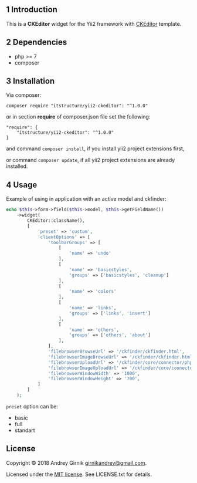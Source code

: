1 Introduction
------------

This is a **CKEditor** widget for the Yii2 framework with [CKEditor](http://docs.ckeditor.com/) 
template.

## 2 Dependencies
- php >= 7
- composer

## 3 Installation

Via composer:

```composer require "itstructure/yii2-ckeditor": "^1.0.0"```

or in section **require** of composer.json file set the following:
```
"require": {
    "itstructure/yii2-ckeditor": "^1.0.0"
}
```
and command ```composer install```, if you install yii2 project extensions first,

or command ```composer update```, if all yii2 project extensions are already installed.

## 4 Usage

Example of using in application with an active model and ckfinder:

```php
echo $this->form->field($this->model, $this->getFieldName())
    ->widget(
        CKEditor::className(),
        [
            'preset' => 'custom',
            'clientOptions' => [
                'toolbarGroups' => [
                    [
                        'name' => 'undo'
                    ],
                    [
                        'name' => 'basicstyles',
                        'groups' => ['basicstyles', 'cleanup']
                    ],
                    [
                        'name' => 'colors'
                    ],
                    [
                        'name' => 'links',
                        'groups' => ['links', 'insert']
                    ],
                    [
                        'name' => 'others',
                        'groups' => ['others', 'about']
                    ],
                ],
                'filebrowserBrowseUrl' => '/ckfinder/ckfinder.html',
                'filebrowserImageBrowseUrl' => '/ckfinder/ckfinder.html?type=Images',
                'filebrowserUploadUrl' => '/ckfinder/core/connector/php/connector.php?command=QuickUpload&type=Files',
                'filebrowserImageUploadUrl' => '/ckfinder/core/connector/php/connector.php?command=QuickUpload&type=Images',
                'filebrowserWindowWidth' => '1000',
                'filebrowserWindowHeight' => '700',
            ]
        ]
    );
```

```preset``` option can be:

- basic
- full
- standart

## License
Copyright © 2018 Andrey Girnik girnikandrey@gmail.com.

Licensed under the [MIT license](http://opensource.org/licenses/MIT). See LICENSE.txt for details.
